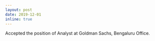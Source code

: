 ```yaml
---
layout: post
date: 2019-12-01 
inline: true
---
```


Accepted the position of Analyst at Goldman Sachs, Bengaluru Office.
